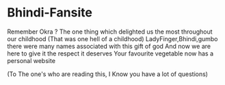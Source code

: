 # Bhindi-Fansite
Remember Okra ?
The one thing which delighted us the most throughout our childhood (That was one hell of a childhood)
LadyFinger,Bhindi,gumbo there were many names associated with this gift of god
And now we are here to give it the respect it deserves
Your favourite vegetable now has a personal website


(To The one's who are reading this, I Know you have a lot of questions)
